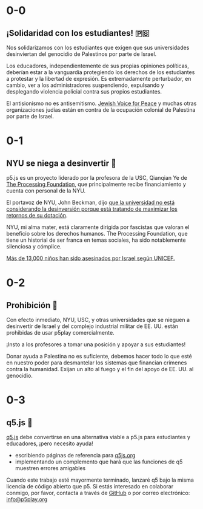 # 0-0

## ¡Solidaridad con los estudiantes! 🇵🇸

Nos solidarizamos con los estudiantes que exigen que sus universidades desinviertan del genocidio de Palestinos por parte de Israel.

Los educadores, independientemente de sus propias opiniones políticas, deberían estar a la vanguardia protegiendo los derechos de los estudiantes a protestar y la libertad de expresión. Es extremadamente perturbador, en cambio, ver a los administradores suspendiendo, expulsando y desplegando violencia policial contra sus propios estudiantes.

El antisionismo no es antisemitismo. [Jewish Voice for Peace](https://www.jewishvoiceforpeace.org) y muchas otras organizaciones judías están en contra de la ocupación colonial de Palestina por parte de Israel.

# 0-1

## NYU se niega a desinvertir 💸

p5.js es un proyecto liderado por la profesora de la USC, Qianqian Ye de [The Processing Foundation](https://processingfoundation.org/people), que principalmente recibe financiamiento y cuenta con personal de la NYU.

El portavoz de NYU, John Beckman, dijo [que la universidad no está considerando la desinversión porque está tratando de maximizar los retornos de su dotación](https://nyunews.com/news/2024/04/25/israel-divertment-protests-continue/).

NYU, mi alma mater, está claramente dirigida por fascistas que valoran el beneficio sobre los derechos humanos. The Processing Foundation, que tiene un historial de ser franca en temas sociales, ha sido notablemente silenciosa y cómplice.

[Más de 13,000 niños han sido asesinados por Israel según UNICEF.](https://www.reuters.com/world/middle-east/unicef-says-over-13000-children-killed-gaza-israel-offensive-2024-03-17/)

# 0-2

## Prohibición 🚫

Con efecto inmediato, NYU, USC, y otras universidades que se nieguen a desinvertir de Israel y del complejo industrial militar de EE. UU. están prohibidas de usar p5play comercialmente.

¡Insto a los profesores a tomar una posición y apoyar a sus estudiantes!

Donar ayuda a Palestina no es suficiente, debemos hacer todo lo que esté en nuestro poder para desmantelar los sistemas que financian crímenes contra la humanidad. Exijan un alto al fuego y el fin del apoyo de EE. UU. al genocidio.

# 0-3

## q5.js 🎨

[q5.js](https://github.com/quinton-ashley/q5.js) debe convertirse en una alternativa viable a p5.js para estudiantes y educadores, ¡pero necesito ayuda!

- escribiendo páginas de referencia para [q5js.org](https://q5js.org)
- implementando un complemento que hará que las funciones de q5 muestren errores amigables

Cuando este trabajo esté mayormente terminado, lanzaré q5 bajo la misma licencia de código abierto que p5. Si estás interesado en colaborar conmigo, por favor, contacta a través de [GitHub](https://github.com/quinton-ashley/q5.js) o por correo electrónico: <info@p5play.org>
